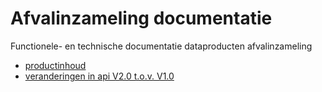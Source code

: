 # Afvalinzameling documentatie
Functionele- en technische documentatie dataproducten afvalinzameling
- [productinhoud](productbeschrijving_huishoudelijk_afval/README.md)
- [veranderingen in api V2.0 t.o.v. V1.0](api_veranderingen/api_veranderingen.md)